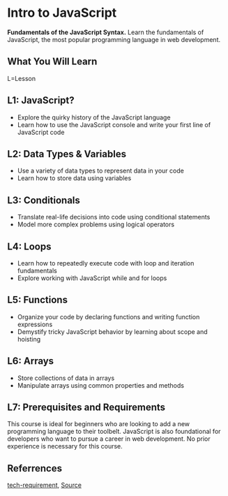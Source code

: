 # Intro to JavaScript #
**Fundamentals of the JavaScript Syntax.** Learn the fundamentals of JavaScript, the most popular programming language in web development.

What You Will Learn
-------------------
L=Lesson

L1: JavaScript?
---------------
- Explore the quirky history of the JavaScript language
- Learn how to use the JavaScript console and write your first line of JavaScript code

L2: Data Types & Variables
--------------------------
- Use a variety of data types to represent data in your code
- Learn how to store data using variables

L3: Conditionals
----------------
- Translate real-life decisions into code using conditional statements
- Model more complex problems using logical operators

L4: Loops
---------
- Learn how to repeatedly execute code with loop and iteration fundamentals
- Explore working with JavaScript while and for loops

L5: Functions
-------------
- Organize your code by declaring functions and writing function expressions
- Demystify tricky JavaScript behavior by learning about scope and hoisting

L6: Arrays
----------
- Store collections of data in arrays
- Manipulate arrays using common properties and methods

L7: Prerequisites and Requirements
----------------------------------
This course is ideal for beginners who are looking to add a new programming language to their toolbelt. JavaScript is also foundational for developers who want to pursue a career in web development. No prior experience is necessary for this course.

Referrences
-----------
[tech-requirement](https://www.udacity.com/tech-requirements), [Source](https://www.udacity.com/course/intro-to-javascript--ud803)
